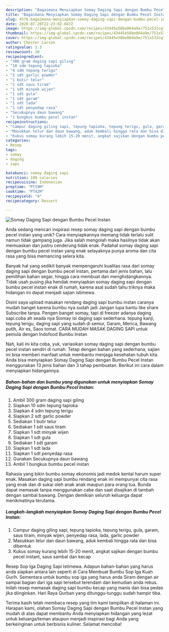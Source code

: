 ```yaml
---
description: "Bagaimana Menyiapkan Somay Daging Sapi dengan Bumbu Pecel Instan yang Lezat Sekali"
title: "Bagaimana Menyiapkan Somay Daging Sapi dengan Bumbu Pecel Instan yang Lezat Sekali"
slug: 4576-bagaimana-menyiapkan-somay-daging-sapi-dengan-bumbu-pecel-instan-yang-lezat-sekali
date: 2020-07-20T22:23:02.047Z
image: https://img-global.cpcdn.com/recipes/43445e58be064a9e/751x532cq70/somay-daging-sapi-dengan-bumbu-pecel-instan-foto-resep-utama.jpg
thumbnail: https://img-global.cpcdn.com/recipes/43445e58be064a9e/751x532cq70/somay-daging-sapi-dengan-bumbu-pecel-instan-foto-resep-utama.jpg
cover: https://img-global.cpcdn.com/recipes/43445e58be064a9e/751x532cq70/somay-daging-sapi-dengan-bumbu-pecel-instan-foto-resep-utama.jpg
author: Chester Larson
ratingvalue: 3.3
reviewcount: 10
recipeingredient:
- "300 gram daging sapi giling"
- "10 sdm tepung tapioka"
- "4 sdm tepung terigu"
- "2 sdt garlic powder"
- "1 butir telur"
- "1 sdt saus tiram"
- "1 sdt minyak wijen"
- "1 sdt gula"
- "1 sdt garam"
- "1 sdt lada"
- "1 sdt penyedap rasa"
- "Secukupnya daun bawang"
- "1 bungkus bumbu pecel instan"
recipeinstructions:
- "Campur daging giling sapi, tepung tapioka, tepung terigu, gula, garam, saus tiram, minyak wijen, penyedap rasa, lada, garlic powder"
- "Masukkan telur dan daun bawang, aduk kembali hingga rata dan bisa dibentuk"
- "Kukus somay kurang lebih 15-20 menit, angkat sajikan dengan bumbu pecel instant, saus sambal dan kecap"
categories:
- Resep
tags:
- somay
- daging
- sapi

katakunci: somay daging sapi 
nutrition: 199 calories
recipecuisine: Indonesian
preptime: "PT19M"
cooktime: "PT42M"
recipeyield: "4"
recipecategory: Dessert

---
```



![Somay Daging Sapi dengan Bumbu Pecel Instan](https://img-global.cpcdn.com/recipes/43445e58be064a9e/751x532cq70/somay-daging-sapi-dengan-bumbu-pecel-instan-foto-resep-utama.jpg)

Anda sedang mencari inspirasi resep somay daging sapi dengan bumbu pecel instan yang unik? Cara menyiapkannya memang tidak terlalu sulit namun tidak gampang juga. Jika salah mengolah maka hasilnya tidak akan memuaskan dan justru cenderung tidak enak. Padahal somay daging sapi dengan bumbu pecel instan yang enak selayaknya punya aroma dan cita rasa yang bisa memancing selera kita.

Banyak hal yang sedikit banyak mempengaruhi kualitas rasa dari somay daging sapi dengan bumbu pecel instan, pertama dari jenis bahan, lalu pemilihan bahan segar, hingga cara membuat dan menghidangkannya. Tidak usah pusing jika hendak menyiapkan somay daging sapi dengan bumbu pecel instan enak di rumah, karena asal sudah tahu triknya maka hidangan ini dapat menjadi sajian istimewa.

Disini saya upload masakan rendang daging sapi bumbu instan caranya mudah banget karena bumbu nya sudah jadi Jangan lupa bantu like share Subscribe tanpa. Pengen banget somay, tapi di freezer adanya daging sapi.coba ah seada nya Siomay isi daging sapi sederhana. tepung kanji, tepung terigu, daging sapi yang sudah di semur, Garam, Merica, Bawang putih, Air es, Saos tomat. CARA MUDAH MASAK DAGING SAPI untuk pemula dengan Indofood Bumbu Instan


Nah, kali ini kita coba, yuk, variasikan somay daging sapi dengan bumbu pecel instan sendiri di rumah. Tetap dengan bahan yang sederhana, sajian ini bisa memberi manfaat untuk membantu menjaga kesehatan tubuh kita. Anda bisa menyiapkan Somay Daging Sapi dengan Bumbu Pecel Instan menggunakan 13 jenis bahan dan 3 tahap pembuatan. Berikut ini cara dalam menyiapkan hidangannya.

<!--inarticleads1-->

##### Bahan-bahan dan bumbu yang digunakan untuk menyiapkan Somay Daging Sapi dengan Bumbu Pecel Instan:

1. Ambil 300 gram daging sapi giling
1. Siapkan 10 sdm tepung tapioka
1. Siapkan 4 sdm tepung terigu
1. Siapkan 2 sdt garlic powder
1. Sediakan 1 butir telur
1. Sediakan 1 sdt saus tiram
1. Siapkan 1 sdt minyak wijen
1. Siapkan 1 sdt gula
1. Sediakan 1 sdt garam
1. Siapkan 1 sdt lada
1. Siapkan 1 sdt penyedap rasa
1. Gunakan Secukupnya daun bawang
1. Ambil 1 bungkus bumbu pecel instan


Rahasia yang bikin bumbu somay ekonomis jadi medok kental harum super enak. Masakan daging sapi bumbu rendang enak ini mempunyai cita rasa yang enak dan di sukai oleh anak anak maupun para orang tua. Bunda dapat memasak tanpa menggunakan cabe dan saat disajikan di tambah dengan sambal bawang. Dengan demikian seluruh keluarga dapat menikmatinya terutama. 

<!--inarticleads2-->

##### Langkah-langkah menyiapkan Somay Daging Sapi dengan Bumbu Pecel Instan:

1. Campur daging giling sapi, tepung tapioka, tepung terigu, gula, garam, saus tiram, minyak wijen, penyedap rasa, lada, garlic powder
1. Masukkan telur dan daun bawang, aduk kembali hingga rata dan bisa dibentuk
1. Kukus somay kurang lebih 15-20 menit, angkat sajikan dengan bumbu pecel instant, saus sambal dan kecap


Resep Sop Iga Daging Sapi Istimewa. Adapun bahan-bahan yang harus anda siapkan antara lain seperti di Cara Membuat Bumbu Sop Iga Kuah Gurih. Sementara untuk bumbu sop iga yang harus anda Siram dengan air sampai bagian dari iga sapi tersebut terendam dan kemudian anda rebus. Inilah resep memasak daging sapi bumbu kecap yang manis dan bisa pedas jika diinginkan. Hari Raya Qurban yang ditunggu-tunggu sudah hampir tiba. 

Terima kasih telah membaca resep yang tim kami tampilkan di halaman ini. Harapan kami, olahan Somay Daging Sapi dengan Bumbu Pecel Instan yang mudah di atas dapat membantu Anda menyiapkan hidangan yang lezat untuk keluarga/teman ataupun menjadi inspirasi bagi Anda yang berkeinginan untuk berbisnis kuliner. Selamat mencoba!

